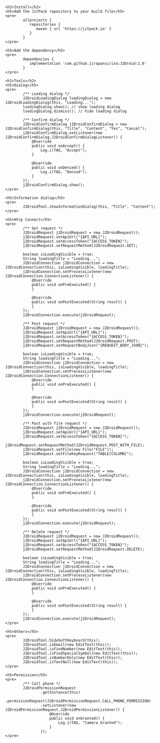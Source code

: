 <body>

	<h2>Install</h2>
	<h5>Add the JitPack repository to your build file</h5>
	<pre>
	        allprojects { 
	           repositories { 
	              maven { url 'https://jitpack.io' } 
	           } 
	        } 
	</pre>

	<h5>Add the dependency</h5>
	<pre>
	        dependencies { 
	           implementation 'com.github.jirapansiriso:J2Droid:1.0' 
	        } 
	</pre>

	<h2>Tools</h2>
	<h5>Dialog</h5>
	<pre>
			/** Loading dialog */
	        J2DroidLoadingDialog loadingDialog = new J2DroidLoadingDialog(this, "Loading..."); 
	        loadingDialog.show(); // show loading dialog 
	        loadingDialog.dismiss(); // hide loading dialog 

	        /** Confirm dialog */
	        J2DroidConfirmDialog j2DroidConfirmDialog = new J2DroidConfirmDialog(this, "Title", "Content", "Yes", "Cancel");
	        j2DroidConfirmDialog.setListener(new J2DroidConfirmDialog.J2DroidConfirmDialogListener() {
	            @Override
	            public void onAccept() {
	                Log.i(TAG, "Accept");
	            }

	            @Override
	            public void onDenied() {
	                Log.i(TAG, "Denied");
	            }
	        });
	        j2DroidConfirmDialog.show();
	</pre>

	<h5>Information dialog</h5>
	<pre>
	        J2DroidTool.showInformationDialog(this, "Title", "Content");
	</pre>

	<h5>Http Connect</h5>
	<pre>
	        /** Get request */
	        J2DroidRequest j2DroidRequest = new J2DroidRequest();
	        j2DroidRequest.setApiUrl("{API_URL}");
	        j2DroidRequest.setAccessToken("{ACCESS_TOKEN}");
	        j2DroidRequest.setRequestMethod(J2DroidRequest.GET);

	        boolean isLoadingVisible = true;
	        String loadingTitle = "Loading...";
	        J2DroidConnection j2DroidConnection = new J2DroidConnection(this, isLoadingVisible, loadingTitle);
	        j2DroidConnection.setProcessListener(new J2DroidConnection.ConnectionListener() {
	            @Override
	            public void onPreExecuted() {
	            }

	            @Override
	            public void onPostExecuted(String result) {
	            }
	        });
	        j2DroidConnection.execute(j2DroidRequest);

	        /** Post request */
	        J2DroidRequest j2DroidRequest = new J2DroidRequest();
	        j2DroidRequest.setApiUrl("{API_URL}");
	        j2DroidRequest.setAccessToken("{ACCESS_TOKEN}");
	        j2DroidRequest.setRequestMethod(J2DroidRequest.POST);
	        j2DroidRequest.setRequestBodyJson("{REQUEST_BODY_JSON}");

	        boolean isLoadingVisible = true;
	        String loadingTitle = "Loading...";
	        J2DroidConnection j2DroidConnection = new J2DroidConnection(this, isLoadingVisible, loadingTitle);
	        j2DroidConnection.setProcessListener(new J2DroidConnection.ConnectionListener() {
	            @Override
	            public void onPreExecuted() {
	            }

	            @Override
	            public void onPostExecuted(String result) {
	            }
	        });
	        j2DroidConnection.execute(j2DroidRequest);

	        /** Post with file request */
	        J2DroidRequest j2DroidRequest = new J2DroidRequest();
	        j2DroidRequest.setApiUrl("{API_URL}");
	        j2DroidRequest.setAccessToken("{ACCESS_TOKEN}");
	        j2DroidRequest.setRequestMethod(J2DroidRequest.POST_WITH_FILE);
	        j2DroidRequest.setFile(new File("FILE"));
	        j2DroidRequest.setFileKeyRequest("TABLE[COLUMN]");

	        boolean isLoadingVisible = true;
	        String loadingTitle = "Loading...";
	        J2DroidConnection j2DroidConnection = new J2DroidConnection(this, isLoadingVisible, loadingTitle);
	        j2DroidConnection.setProcessListener(new J2DroidConnection.ConnectionListener() {
	            @Override
	            public void onPreExecuted() {
	            }

	            @Override
	            public void onPostExecuted(String result) {
	            }
	        });
	        j2DroidConnection.execute(j2DroidRequest);

	        /** Delete request */
	        J2DroidRequest j2DroidRequest = new J2DroidRequest();
	        j2DroidRequest.setApiUrl("{API_URL}");
	        j2DroidRequest.setAccessToken("{ACCESS_TOKEN}");
	        j2DroidRequest.setRequestMethod(J2DroidRequest.DELETE);

	        boolean isLoadingVisible = true;
	        String loadingTitle = "Loading...";
	        J2DroidConnection j2DroidConnection = new J2DroidConnection(this, isLoadingVisible, loadingTitle);
	        j2DroidConnection.setProcessListener(new J2DroidConnection.ConnectionListener() {
	            @Override
	            public void onPreExecuted() {
	            }

	            @Override
	            public void onPostExecuted(String result) {
	            }
	        });
	        j2DroidConnection.execute(j2DroidRequest);
	</pre>

	<h5>Others</h5>
	<pre>
	        J2DroidTool.hideSoftKeyboard(this);
	        J2DroidTool.isEmail(new EditText(this));
	        J2DroidTool.isFindNumber(new EditText(this));
	        J2DroidTool.isFindSpecialSymbol(new EditText(this));
	        J2DroidTool.isNumberOnly(new EditText(this));
	        J2DroidTool.isTextNull(new EditText(this));
	</pre>

	<h5>Permission</h5>
	<pre>
			/** Call phone */
	        J2DroidPermissionRequest
	                .getInstance(this)
	                .permissionRequest(J2DroidPermissionRequest.CALL_PHONE_PERMISSION)
	                .setListener(new J2DroidPermissionRequest.J2DroidPermissionListener() {
	                    @Override
	                    public void onGranted() {
	                        Log.i(TAG, "Camera Granted");
	                    }
	                });
	</pre>

</body>
